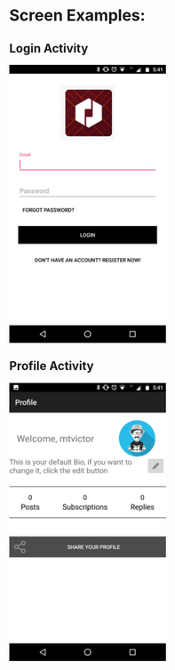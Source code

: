 # Screen Examples:

## Login Activity
<img src="https://raw.githubusercontent.com/vitolrosario/Android-Task2/master/app/src/main/res/drawable/sc-login.jpeg" align="center" height="500px" width="282px"/>

## Profile Activity
<img src="https://raw.githubusercontent.com/vitolrosario/Android-Task2/master/app/src/main/res/drawable/sc-profile.jpeg" align="center" height="500px" width="282px"/>

